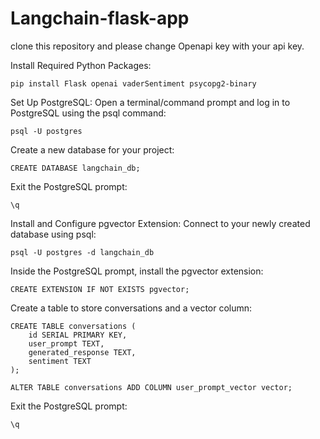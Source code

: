 # Langchain-flask-app
clone this repository and please change Openapi key with your api key.

Install Required Python Packages:
    
    pip install Flask openai vaderSentiment psycopg2-binary


Set Up PostgreSQL:
Open a terminal/command prompt and log in to PostgreSQL using the psql command:
    
    psql -U postgres


Create a new database for your project:
    
    CREATE DATABASE langchain_db;


Exit the PostgreSQL prompt:
    
    \q


Install and Configure pgvector Extension:
Connect to your newly created database using psql:
    
    psql -U postgres -d langchain_db


Inside the PostgreSQL prompt, install the pgvector extension:
    
    CREATE EXTENSION IF NOT EXISTS pgvector;


Create a table to store conversations and a vector column:
    
    CREATE TABLE conversations (
        id SERIAL PRIMARY KEY,
        user_prompt TEXT,
        generated_response TEXT,
        sentiment TEXT
    );

    ALTER TABLE conversations ADD COLUMN user_prompt_vector vector;


Exit the PostgreSQL prompt:
    
    \q
